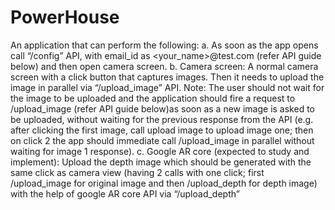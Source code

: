 # PowerHouse
An application that can perform the following:
a. As soon as the app opens call “/config” API, with email_id as
<your_name>@test.com (refer API guide below) and then open camera
screen.
b. Camera screen: A normal camera screen with a click button that
captures images. Then it needs to upload the image in parallel via
“/upload_image” API.
Note: The user should not wait for the image to be uploaded and the
application should fire a request to /upload_image (refer API guide
below)as soon as a new image is asked to be uploaded, without waiting
for the previous response from the API (e.g. after clicking the first
image, call upload image to upload image one; then on click 2 the app
should immediate call /upload_image in parallel without waiting for
image 1 response).
c. Google AR core (expected to study and implement): Upload the depth
image which should be generated with the same click as camera view
(having 2 calls with one click; first /upload_image for original image
and then /upload_depth for depth image) with the help of google AR
core API via “/upload_depth”
